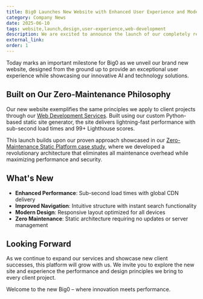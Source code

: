 ```yaml
---
title: Big0 Launches New Website with Enhanced User Experience and Modern Design
category: Company News
date: 2025-06-10
tags: website,launch,design,user-experience,web-development
description: We are excited to announce the launch of our completely redesigned website, featuring improved navigation, faster performance, and a modern interface that better showcases our AI and technology solutions.
external_link:
order: 1
---
```


Today marks an important milestone for Big0 as we unveil our brand new website, designed from the ground up to provide an exceptional user experience while showcasing our innovative AI and technology solutions.

## Built on Our Zero-Maintenance Philosophy

Our new website exemplifies the same principles we apply to client projects through our [Web Development Services](/services/web-development.html). Built using our custom Python-based static site generator, the site delivers lightning-fast performance with sub-second load times and 99+ Lighthouse scores.

This launch builds upon our proven approach showcased in our [Zero-Maintenance Static Platform case study](/case-studies/static-site.html), where we developed a revolutionary architecture that eliminates all maintenance overhead while maximizing performance and security.

## What's New

- **Enhanced Performance**: Sub-second load times with global CDN delivery
- **Improved Navigation**: Intuitive structure with instant search functionality
- **Modern Design**: Responsive layout optimized for all devices
- **Zero Maintenance**: Static architecture requiring no updates or server management

## Looking Forward

As we continue to expand our services and showcase new client successes, this platform will grow with us. We invite you to explore the new site and experience the performance and design principles we bring to every client project.

Welcome to the new Big0 – where innovation meets performance.